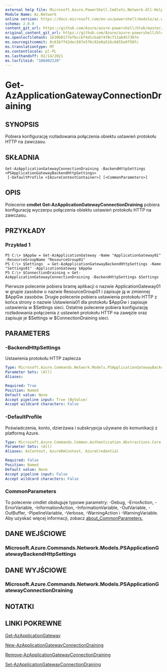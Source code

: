 ```yaml
---
external help file: Microsoft.Azure.PowerShell.Cmdlets.Network.dll-Help.xml
Module Name: Az.Network
online version: https://docs.microsoft.com/en-us/powershell/module/az.network/get-azapplicationgatewayconnectiondraining
schema: 2.0.0
content_git_url: https://github.com/Azure/azure-powershell/blob/master/src/Network/Network/help/Get-AzApplicationGatewayConnectionDraining.md
original_content_git_url: https://github.com/Azure/azure-powershell/blob/master/src/Network/Network/help/Get-AzApplicationGatewayConnectionDraining.md
ms.openlocfilehash: 1630b0177efbccbf4d1cba674f0cf11ab457307e
ms.sourcegitcommit: 0c61b7f42dec507e576c92e0a516c6655e9f50fc
ms.translationtype: MT
ms.contentlocale: pl-PL
ms.lasthandoff: 02/14/2021
ms.locfileid: "100402120"
---
```

# Get-AzApplicationGatewayConnectionDraining

## SYNOPSIS
Pobiera konfigurację rozładowania połączenia obiektu ustawień protokołu HTTP na zawczasu.

## SKŁADNIA

```
Get-AzApplicationGatewayConnectionDraining -BackendHttpSettings <PSApplicationGatewayBackendHttpSettings>
 [-DefaultProfile <IAzureContextContainer>] [<CommonParameters>]
```

## OPIS
Polecenie **cmdlet Get-AzApplicationGatewayConnectionDraining** pobiera konfigurację wyczerpu połączenia obiektu ustawień protokołu HTTP na zawczasu.

## PRZYKŁADY

### Przykład 1
```
PS C:\> $AppGw = Get-AzApplicationGateway -Name "ApplicationGateway01" -ResourceGroupName "ResourceGroup01"
PS C:\> $Settings  = Get-AzApplicationGatewayBackendHttpSettings -Name "Settings01" -ApplicationGateway $AppGw
PS C:\> $ConnectionDraining = Get-AzApplicationGatewayConnectionDraining -BackendHttpSettings $Settings
```

Pierwsze polecenie pobiera bramę aplikacji o nazwie ApplicationGateway01 w grupie zasobów o nazwie ResourceGroup01 i zapisuje ją w zmiennej $AppGw zasobów.
Drugie polecenie pobiera ustawienia protokołu HTTP z końca strony o nazwie Ustawienia01 dla protokołu $AppGw i zapisuje ustawienia w $Settings sieci.
Ostatnie polecenie pobiera konfigurację rozładowania połączenia z ustawień protokołu HTTP na zawęzie oraz zapisuje je $Settings w $ConnectionDraining sieci.

## PARAMETERS

### -BackendHttpSettings
Ustawienia protokołu HTTP zaplecza

```yaml
Type: Microsoft.Azure.Commands.Network.Models.PSApplicationGatewayBackendHttpSettings
Parameter Sets: (All)
Aliases:

Required: True
Position: Named
Default value: None
Accept pipeline input: True (ByValue)
Accept wildcard characters: False
```

### -DefaultProfile
Poświadczenia, konto, dzierżawa i subskrypcja używane do komunikacji z platformą Azure.

```yaml
Type: Microsoft.Azure.Commands.Common.Authentication.Abstractions.Core.IAzureContextContainer
Parameter Sets: (All)
Aliases: AzContext, AzureRmContext, AzureCredential

Required: False
Position: Named
Default value: None
Accept pipeline input: False
Accept wildcard characters: False
```

### CommonParameters
To polecenie cmdlet obsługuje typowe parametry: -Debug, -ErrorAction, -ErrorVariable, -InformationAction, -InformationVariable, -OutVariable, -OutBuffer, -PipelineVariable, -Verbose, -WarningAction i -WarningVariable. Aby uzyskać więcej informacji, zobacz [about_CommonParameters.](https://go.microsoft.com/fwlink/?LinkID=113216)

## DANE WEJŚCIOWE

### Microsoft.Azure.Commands.Network.Models.PSApplicationGatewayBackendHttpSettings

## DANE WYJŚCIOWE

### Microsoft.Azure.Commands.Network.Models.PSApplicationGatewayConnectionDraining

## NOTATKI

## LINKI POKREWNE

[Get-AzApplicationGateway](./Get-AzApplicationGateway.md)


[New-AzApplicationGatewayConnectionDraining](./New-AzApplicationGatewayConnectionDraining.md)

[Remove-AzApplicationGatewayConnectionDraining](./Remove-AzApplicationGatewayConnectionDraining.md)

[Set-AzApplicationGatewayConnectionDraining](./Set-AzApplicationGatewayConnectionDraining.md)

